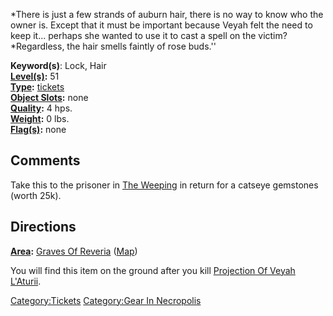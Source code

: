 *There is just a few strands of auburn hair, there is no way to know who
the owner is. Except that it must be important because Veyah felt the
need to keep it... perhaps she wanted to use it to cast a spell on the
victim?  
*Regardless, the hair smells faintly of rose buds.''

**Keyword(s)**: Lock, Hair  
**[Level(s)](Object_Level "wikilink"):** 51  
**[Type](:Category:Object_Types "wikilink"):**
[tickets](:Category:Tickets "wikilink")  
**[Object Slots](Object_Slots "wikilink"):** none  
**[Quality](Object_Quality "wikilink"):** 4 hps.  
**[Weight](Object_Weight "wikilink"):** 0 lbs.  
**[Flag(s)](:Category:Object_Flags "wikilink"):** none

## Comments

Take this to the prisoner in [The
Weeping](:Category:The_Weeping "wikilink") in return for a catseye
gemstones (worth 25k).

## Directions

**[Area](:Category:Areas "wikilink"):** [Graves Of
Reveria](:Category:Graves_Of_Reveria "wikilink")
([Map](Graves_Of_Reveria_Map "wikilink"))

You will find this item on the ground after you kill [Projection Of
Veyah L'Aturii](Projection_Of_Veyah_L'Aturii "wikilink").

[Category:Tickets](Category:Tickets "wikilink") [Category:Gear In
Necropolis](Category:Gear_In_Necropolis "wikilink")
